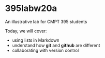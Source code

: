# 395labw20a

An illustrative lab for CMPT 395 students

Today, we will cover:
 - using lists in Markdown
 - understand how **git** and **github** are different
 - collaborating with version control

